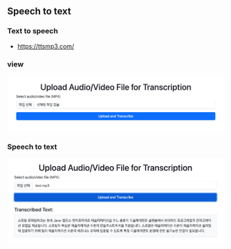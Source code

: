 ## Speech to text

### Text to speech
- https://ttsmp3.com/

### view
![view](./images/view.png)

### Speech to text
![result](./images/result.png)